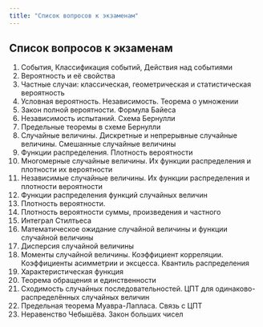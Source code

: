 ```yaml
---
title: "Список вопросов к экзаменам"
---
```

## Список вопросов к экзаменам ##

1.  События, Классификация событий, Действия над событиями
2.  Вероятность и её свойства
3.  Частные случаи: классическая, геометрическая и статистическая вероятность
4.  Условная вероятность. Независимость. Теорема о умножении
5.  Закон полной вероятности. Формула Байеса
6.  Независимость испытаний. Схема Бернулли
7.  Предельные теоремы в схеме Бернулли
8.  Случайные величины. Дискретные и непрерывные случайные величины. Смешанные случайные величины
9.  Функции распределения. Плотность вероятности
10. Многомерные случайные величины. Их функции распределения и плотности их вероятности
11. Независимые случайные величины. Их функции распределения и плотности вероятности
12. Функции распределения функций случайных величин
13. Плотность вероятности.
14. Плотность вероятности суммы, произведения и частного
15. Интеграл Стилтьеса
16. Математическое ожидание случайной величины и функции случайной величины
17. Дисперсия случайной величины
18. Моменты случайной величины. Коэффициент корреляции. Коэффициенты асимметрии и эксцесса. Квантиль распределения
19. Характеристическая функция
20. Теорема обращения и единственности
21. Сходимость случайных последовательностей. ЦПТ для одинаково-распределённых случайных величин
22. Предельная теорема Муавра-Лапласа. Связь с ЦПТ
23. Неравенство Чебышёва. Закон больших чисел
